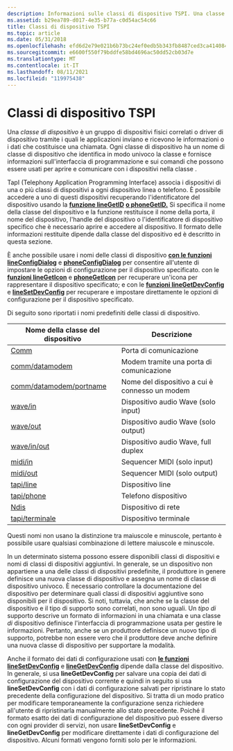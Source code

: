 ```yaml
---
description: Informazioni sulle classi di dispositivo TSPI. Una classe di dispositivo è un gruppo di dispositivi o driver di dispositivo tramite cui le applicazioni inviano e ricevono dati o informazioni sulle chiamate.
ms.assetid: b29ea789-d017-4e35-b77a-c0d54ac54c66
title: Classi di dispositivo TSPI
ms.topic: article
ms.date: 05/31/2018
ms.openlocfilehash: efd6d2e79e021b6b73bc24ef0edb5b343fb8487ced3ca414084c7f2ad23a6c48
ms.sourcegitcommit: e6600f550f79bddfe58bd4696ac50dd52cb03d7e
ms.translationtype: MT
ms.contentlocale: it-IT
ms.lasthandoff: 08/11/2021
ms.locfileid: "119975438"
---
```

# <a name="tspi-device-classes"></a>Classi di dispositivo TSPI

Una *classe di dispositivo* è un gruppo di dispositivi fisici correlati o driver di dispositivo tramite i quali le applicazioni inviano e ricevono le informazioni o i dati che costituisce una chiamata. Ogni classe di  dispositivo ha un nome di classe di dispositivo che identifica in modo univoco la classe e fornisce informazioni sull'interfaccia di programmazione e sui comandi che possono essere usati per aprire e comunicare con i dispositivi nella classe .

TapI (Telephony Application Programming Interface) associa i dispositivi di una o più classi di dispositivi a ogni dispositivo linea o telefono. È possibile accedere a uno di questi dispositivi recuperando l'identificatore del dispositivo usando la [**funzione lineGetID**](/windows/win32/api/tapi/nf-tapi-linegetid) [**o phoneGetID.**](/windows/win32/api/tapi/nf-tapi-phonegetid) Si specifica il nome della classe del dispositivo e la funzione restituisce il nome della porta, il nome del dispositivo, l'handle del dispositivo o l'identificatore di dispositivo specifico che è necessario aprire e accedere al dispositivo. Il formato delle informazioni restituite dipende dalla classe del dispositivo ed è descritto in questa sezione.

È anche possibile usare i nomi delle classi di dispositivo [**con le funzioni lineConfigDialog**](/windows/win32/api/tapi/nf-tapi-lineconfigdialog) e [**phoneConfigDialog**](/windows/win32/api/tapi/nf-tapi-phoneconfigdialog) per consentire all'utente di impostare le opzioni di configurazione per il dispositivo specificato. con le [**funzioni lineGetIcon**](/windows/win32/api/tapi/nf-tapi-linegeticon) e [**phoneGetIcon**](/windows/win32/api/tapi/nf-tapi-phonegeticon) per recuperare un'icona per rappresentare il dispositivo specificato; e con le [**funzioni lineGetDevConfig**](/windows/win32/api/tapi/nf-tapi-linegetdevconfig) e [**lineSetDevConfig**](/windows/win32/api/tapi/nf-tapi-linesetdevconfig) per recuperare e impostare direttamente le opzioni di configurazione per il dispositivo specificato.

Di seguito sono riportati i nomi predefiniti delle classi di dispositivo.



| Nome della classe del dispositivo                                       | Descrizione                                      |
|---------------------------------------------------------|--------------------------------------------------|
| [Comm](/previous-versions/windows/desktop/legacy/ms725177(v=vs.85))                                       | Porta di comunicazione                              |
| [comm/datamodem](/previous-versions/windows/desktop/legacy/ms725178(v=vs.85))                   | Modem tramite una porta di comunicazione              |
| [comm/datamodem/portname](/previous-versions/windows/desktop/legacy/ms725179(v=vs.85)) | Nome del dispositivo a cui è connesso un modem |
| [wave/in](/previous-versions/windows/desktop/legacy/ms725990(v=vs.85))                                 | Dispositivo audio Wave (solo input)                   |
| [wave/out](/previous-versions/windows/desktop/legacy/ms725992(v=vs.85))                               | Dispositivo audio Wave (solo output)                  |
| [wave/in/out](/previous-versions/windows/desktop/legacy/ms725991(v=vs.85))                         | Dispositivo audio Wave, full duplex                   |
| [midi/in](/previous-versions/windows/desktop/legacy/ms725244(v=vs.85))                                 | Sequencer MIDI (solo input)                      |
| [midi/out](/previous-versions/windows/desktop/legacy/ms725245(v=vs.85))                               | Sequencer MIDI (solo output)                     |
| [tapi/line](/previous-versions/windows/desktop/legacy/ms725511(v=vs.85))                             | Dispositivo line                                      |
| [tapi/phone](/previous-versions/windows/desktop/legacy/ms725512(v=vs.85))                           | Telefono dispositivo                                     |
| [Ndis](/previous-versions/windows/desktop/legacy/ms725247(v=vs.85))                                       | Dispositivo di rete                                   |
| [tapi/terminale](/previous-versions/windows/desktop/legacy/ms725515(v=vs.85))                     | Dispositivo terminale                                  |



 

Questi nomi non usano la distinzione tra maiuscole e minuscole, pertanto è possibile usare qualsiasi combinazione di lettere maiuscole e minuscole.

In un determinato sistema possono essere disponibili classi di dispositivi e nomi di classi di dispositivi aggiuntivi. In generale, se un dispositivo non appartiene a una delle classi di dispositivi predefinite, il produttore in genere definisce una nuova classe di dispositivo e assegna un nome di classe di dispositivo univoco. È necessario controllare la documentazione del dispositivo per determinare quali classi di dispositivi aggiuntive sono disponibili per il dispositivo. Si noti, tuttavia, che anche se la classe del dispositivo e il tipo di supporto sono correlati, non sono uguali. Un *tipo di* supporto descrive un formato di informazioni in una chiamata e una classe *di* dispositivo definisce l'interfaccia di programmazione usata per gestire le informazioni. Pertanto, anche se un produttore definisce un nuovo tipo di supporto, potrebbe non essere vero che il produttore deve anche definire una nuova classe di dispositivo per supportare la modalità.

Anche il formato dei dati di configurazione usati con [**le funzioni lineSetDevConfig**](/windows/win32/api/tapi/nf-tapi-linesetdevconfig) e [**lineGetDevConfig**](/windows/win32/api/tapi/nf-tapi-linegetdevconfig) dipende dalla classe del dispositivo. In generale, si usa **lineGetDevConfig** per salvare una copia dei dati di configurazione del dispositivo corrente e quindi in seguito si usa **lineSetDevConfig** con i dati di configurazione salvati per ripristinare lo stato precedente della configurazione del dispositivo. Si tratta di un modo pratico per modificare temporaneamente la configurazione senza richiedere all'utente di ripristinarla manualmente allo stato precedente. Poiché il formato esatto dei dati di configurazione del dispositivo può essere diverso con ogni provider di servizi, non usare **lineSetDevConfig** e **lineGetDevConfig** per modificare direttamente i dati di configurazione del dispositivo. Alcuni formati vengono forniti solo per le informazioni.

 

 
